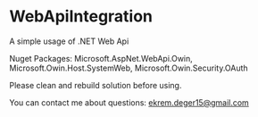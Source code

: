 # WebApiIntegration
A simple usage of .NET Web Api

Nuget Packages:
  Microsoft.AspNet.WebApi.Owin,
  Microsoft.Owin.Host.SystemWeb,
  Microsoft.Owin.Security.OAuth

Please clean and rebuild solution before using.

You can contact me about questions: ekrem.deger15@gmail.com
